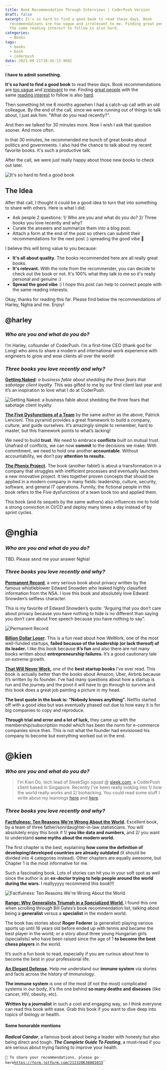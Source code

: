 ```yaml
---
title: Book Recommendation Through Interviews | CoderPush Version
draft: false
excerpt: It's so hard to find a good book to read these days. Book
  recommendations are too vague and irrelevant to me. Finding great people with
  the same reading interest to follow is also hard.
categories:
  - Books
tags:
  - books
  - book
  - coderpush
date: 2021-08-21T18:45:13.968Z
---
```

**I have to admit something.**

**It's so hard to find a good book** to read these days. Book recommendations are [too vague](https://bookauthority.org/books/best-technology-books) and [irrelevant](https://enterprisersproject.com/article/2021/1/10-technology-books-must-read-2021) to me. Finding [great people](https://blog.pragmaticengineer.com/my-reading-list/) with the same [reading interest](https://lethain.com/tags/book/) to follow is also [hard](https://www.gatesnotes.com/Books).

Then something hit me 6 months agowhen I had a catch-up call with an old colleague. By the end of the call, since we were running out of things to talk about, I just ask him: "What do you read recently?".

And then we talked for 30 minutes more. Now I wish I ask that question sooner. And more often.

In that 30 minutes, he recommended me bunch of great books about politics and governments. I also had the chance to talk about my recent favorite books. It's such a productive talk.

After the call, we were just really happy about those new books to check out later.

![It's so hard to find a good book](https://tva1.sinaimg.cn/large/008i3skNgy1gtp00740vpj608g04mdfq02.jpg "It's so hard to find a good book")

## The Idea

After that call, I thought it could be a good idea to turn that into something to share with others. Here is what I did:

* Ask people 2 questions: 1/ Who are you and what do you do? 2/ Three books you love recently and why?
* Curate the answers and summarize them into a blog post.
* Attach a form at the end of the post so others can submit their recommendations for the next post :) spreading the good vibe 🤘

I believe this will bring value to you because:

* **It's all about quality.** The books recommended here are all really great books.
* **It's relevant.** With the note from the recommender, you can decide to check out the book or not. It's 100% what they talk to me so it's really personal and genuine :)
* **Spread the good vibe** :) I hope this post can help to connect people with the same reading interests.

Okay, thanks for reading this far. Please find below the recommendations of Harley, Nghia and me. Enjoy!

## **@harley**

### ***Who are you and what do you do?***

I’m Harley, cofounder of CoderPush. I’m a first-time CEO (thank god for Long) who aims to share a modern and international work experience with engineers to grow and wow clients all over the world!

### ***Three books you love recently and why?***

**[Getting Naked](https://www.amazon.com/Getting-Naked-Business-Shedding-Sabotage/dp/0787976393)**: *a business fable about shedding the three fears that sabotage client loyalty.* This was gifted to me by our first client last year and it’s an inspiration to love what I do at CoderPush.

![**[Getting Naked](https://www.amazon.com/Getting-Naked-Business-Shedding-Sabotage/dp/0787976393)**: *a business fable about shedding the three fears that sabotage client loyalty.*](https://tva1.sinaimg.cn/large/008i3skNgy1gtozuv7yj1j60990dwjr802.jpg "**[Getting Naked](https://www.amazon.com/Getting-Naked-Business-Shedding-Sabotage/dp/0787976393)**: *a business fable about shedding the three fears that sabotage client loyalty.*")

**[The Five Dysfunctions of a Team](https://www.amazon.com/Five-Dysfunctions-Team-Leadership-Fable/dp/0787960756)** by the same author as the above, Patrick Lencioni. This pyramid provides a great framework to build a company, culture, and guide ourselves. It’s amazingly simple to remember, hard to master, but this framework points to what’s lacking!

We need to build **trust**. We need to embrace **conflicts** built on mutual trust. Unafraid of conflicts, we can now **commit** to the decisions we make. With commitment, we need to hold one another **accountable**. Without accountability, we don’t pay **attention to results.**

**[The Phenix Project](https://www.amazon.com/Phoenix-Project-DevOps-Helping-Business/dp/0988262592).** The book (another fable!) is about a transformation in a company that struggles with inefficient processes and eventually launches a new innovative project. It ties together proven concepts that should be applied in a modern company in many fields: leadership, culture, security, software, and general IT operations. Funnily, the fictional people in this book refers to the Five dysfunctions of a team book too and applied them.

This book (and its sequels by the same authors) also influences me to hold a strong conviction in CI/CD and deploy many times a day instead of by sprint cycles.

# **@nghia**

### ***Who are you and what do you do?***

TBD. Please send me your answer Nghia!

### ***Three books you love recently and why?***

**[Permanent Record](https://www.amazon.com/Permanent-Record-Edward-Snowden/dp/1250237238)**, a very serious book about privacy written by the famous whistleblower Edward Snowden who leaked highly classified information from the NSA. I love this book and absolutely love Edward Snowden’s selfless character.

This is my favorite of Edward Snowden’s quote: “Arguing that you don’t care about privacy because you have nothing to hide is no different than saying you don’t care about free speech because you have nothing to say”.

![Permanent Record](https://tva1.sinaimg.cn/large/008i3skNgy1gtozxk7kibj60u019l10102.jpg "Permanent Record")

**[Billion Dollar Loser](https://www.amazon.com/Billion-Dollar-Loser-Spectacular-Neumann/dp/0316461369).** This is a fun read about how WeWork, one of the most well-funded startups, **failed because of the leadership (or lack thereof) of its leader.** I like this book because **it’s fun** and also there are not many books written about **entrepreneurship failures**. It’s a good cautionary tale on extreme growth.

**[That Will Never Work](https://www.amazon.com/That-Will-Never-Work-Netflix/dp/0316530204),** one of the **best startup books** I’ve ever read. This book is actually better than the books about Amazon, Uber, Airbnb because it’s written by its founder. I’ve had many questions about how a startup is run and the journey and the pivot it will have to go through to survive and this book does a great job painting a picture in my head.

**The best quote in the book is: “Nobody knows anything”.** Netflix started off with a good idea but was eventually phased out due to how easy it is for big companies to copy and reproduce.

**Through trial and error and a lot of luck,** they came up with the membership/subscription model which has been the norm for e-commerce companies since then. This is not what the founder had envisioned his company to become but everything worked out in the end.

# **@kien**

### ***Who are you and what do you do?***

> I’m Kien Do, tech lead of SleekSign squad @ [sleek.com](http://sleek.com/), a CoderPush client based in Singapore. Recently I've been really looking into 1/ how the world really works and 2/ biohacking. You could read some stuff I write about my learnings [here](http://thelifelonglearner.blog/) and [here](https://code.thelifelonglearner.blog/).

### ***Three books you love recently and why?***

**[Factfulness: Ten Reasons We're Wrong About the World](https://www.amazon.com/Factfulness-Reasons-World-Things-Better/dp/1250107814).** Excellent book, by a team of three father/son/daughter-in-law statisticians. You will absolutely enjoy this book if 1/ **you like data and numbers**, and 2/ you want to understand **some myths about the modern world.**

The first chapter is the best, explaining **how come the definition of developing/developed countries are already outdated** (it should be divided into 4 categories instead). Other chapters are equally awesome, but Chapter 1 is the most informative for me.

Such a fascinating book. Lots of stories can hit you in your soft spot as well since the author is an **ex-doctor trying to help people around the world during the wars**. I reallyyyyy recommend this book!!!

![Factfulness: Ten Reasons We're Wrong About the World](https://tva1.sinaimg.cn/large/008i3skNgy1gtozyh3pxhj60u01admzd02.jpg "Factfulness: Ten Reasons We're Wrong About the World")

[**Range: Why Generalists Triumph in a Specialized World**.](https://www.amazon.com/Range-Generalists-Triumph-Specialized-World/dp/0735214484) I found this one when scrolling through Bill Gates’s book recommendation list, talking about being a **generalist** versus a **specialist** in the modern world.

The book has stories about **Roger Federer** (a generalist) playing various sports up until 16 years old before ended up with tennis and became the best player in the world; or a story about three young Hungarian girls (specialists) who have been raised since the age of 1 **to become the best chess players** in the world.

It’s such a fun book to read, especially if you are curious about how to become the best in your professional life.

**[An Elegant Defense](https://www.amazon.com/Elegant-Defense-Extraordinary-Science-Immune-ebook/dp/B07C66KJC1).** Help me understand our **immune system** via stories and facts across the history of immunology.

**The immune system** is one of the most (if not the most) complicated systems in our body, it's the one behind **so many deaths and diseases** (like cancer, HIV, obesity, etc).

**Written by a journalist** in such a cool and engaging way, so I think everyone can read this book with ease. Grab this book if you want to dive deep into topics of biology or health.

#### **Some honorable mentions**

***Radical Candor***, a famous book about being a leader with honesty but also being direct and tough. ***The Complete Guide To Fasting***, a must-read if you are serious about trying fasting to improve your health.\
\
`📍 To share your recommendations, please go here`[`https://form.jotform.com/212320636001033`](https://form.jotform.com/212320636001033)``